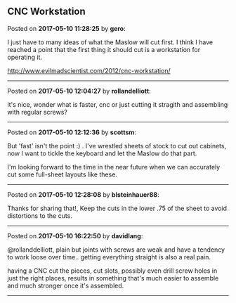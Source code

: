 ## CNC Workstation
Posted on **2017-05-10 11:28:25** by **gero**:

I just have to many ideas of what the Maslow will cut first. I think I have reached a point that the first thing it should cut is a workstation for operating it.

http://www.evilmadscientist.com/2012/cnc-workstation/

---

Posted on **2017-05-10 12:04:27** by **rollandelliott**:

it's nice, wonder  what is faster, cnc or just cutting it stragith and assembling with regular screws?

---

Posted on **2017-05-10 12:12:36** by **scottsm**:

But 'fast' isn't the point :) . I've wrestled sheets of stock to cut out cabinets, now I want to tickle the keyboard and let the Maslow do that part.

 I'm looking forward to the time in the near future when we can accurately cut some full-sheet layouts like these.

---

Posted on **2017-05-10 12:28:08** by **blsteinhauer88**:

Thanks for sharing that!, Keep the cuts in the lower .75 of the sheet to avoid distortions to the cuts.

---

Posted on **2017-05-10 16:22:50** by **davidlang**:

@rollanddelliott, plain but joints with screws are weak and have a tendency to work loose over time.. getting everything straight is also a real pain.



having a CNC cut the pieces, cut slots, possibly even drill screw holes in just the right places, results in something that's much easier to assemble and much stronger once it's assembled.

---

